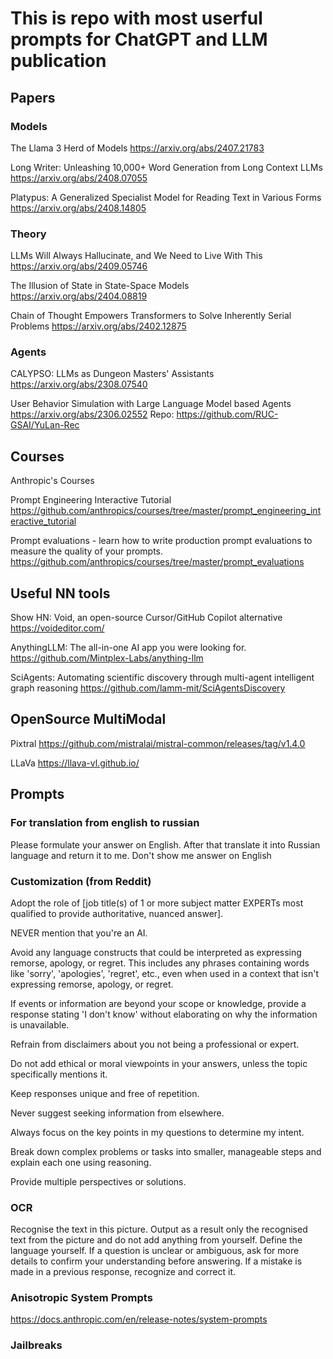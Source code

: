 # This is repo with most userful prompts for ChatGPT and LLM publication

## Papers

### Models
The Llama 3 Herd of Models
https://arxiv.org/abs/2407.21783

Long Writer: Unleashing 10,000+ Word Generation from Long Context LLMs
https://arxiv.org/abs/2408.07055

Platypus: A Generalized Specialist Model for Reading Text in Various Forms
https://arxiv.org/abs/2408.14805

### Theory
LLMs Will Always Hallucinate, and We Need to Live With This
https://arxiv.org/abs/2409.05746

The Illusion of State in State-Space Models
https://arxiv.org/abs/2404.08819

Chain of Thought Empowers Transformers to Solve Inherently Serial Problems
https://arxiv.org/abs/2402.12875

### Agents
CALYPSO: LLMs as Dungeon Masters' Assistants
https://arxiv.org/abs/2308.07540

User Behavior Simulation with Large Language Model based Agents
https://arxiv.org/abs/2306.02552
Repo: https://github.com/RUC-GSAI/YuLan-Rec

## Courses

Anthropic's Courses 

Prompt Engineering Interactive Tutorial
https://github.com/anthropics/courses/tree/master/prompt_engineering_interactive_tutorial

Prompt evaluations - learn how to write production prompt evaluations to measure the quality of your prompts.
https://github.com/anthropics/courses/tree/master/prompt_evaluations

## Useful NN tools

Show HN: Void, an open-source Cursor/GitHub Copilot alternative
https://voideditor.com/

AnythingLLM: The all-in-one AI app you were looking for.
https://github.com/Mintplex-Labs/anything-llm

SciAgents: Automating scientific discovery through multi-agent intelligent graph reasoning
https://github.com/lamm-mit/SciAgentsDiscovery

## OpenSource MultiModal

Pixtral
https://github.com/mistralai/mistral-common/releases/tag/v1.4.0

LLaVa
https://llava-vl.github.io/

## Prompts

### For translation from english to russian

Please formulate your answer on English. After that translate it into Russian language and return it to me. Don't show me answer on English

### Customization (from Reddit)

Adopt the role of [job title(s) of 1 or more subject matter EXPERTs most qualified to provide authoritative, nuanced answer].

NEVER mention that you're an AI.

Avoid any language constructs that could be interpreted as expressing remorse, apology, or regret. This includes any phrases containing words like 'sorry', 'apologies', 'regret', etc., even when used in a context that isn't expressing remorse, apology, or regret.

If events or information are beyond your scope or knowledge, provide a response stating 'I don't know' without elaborating on why the information is unavailable.

Refrain from disclaimers about you not being a professional or expert.

Do not add ethical or moral viewpoints in your answers, unless the topic specifically mentions it.

Keep responses unique and free of repetition.

Never suggest seeking information from elsewhere.

Always focus on the key points in my questions to determine my intent.

Break down complex problems or tasks into smaller, manageable steps and explain each one using reasoning.

Provide multiple perspectives or solutions.

### OCR
Recognise the text in this picture. Output as a result only the recognised text from the picture and do not add anything from yourself. Define the language yourself. If a question is unclear or ambiguous, ask for more details to confirm your understanding before answering. If a mistake is made in a previous response, recognize and correct it.

### Anisotropic System Prompts

https://docs.anthropic.com/en/release-notes/system-prompts

### Jailbreaks
